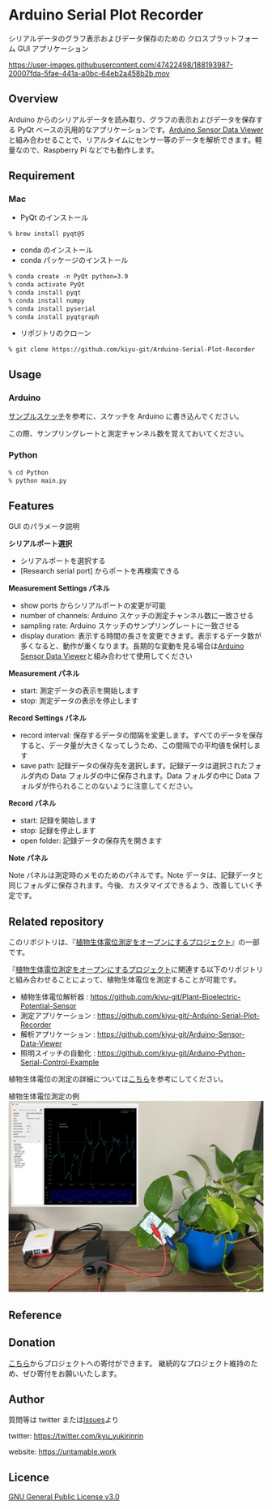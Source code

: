 # Arduino Serial Plot Recorder

シリアルデータのグラフ表示およびデータ保存のための クロスプラットフォーム GUI アプリケーション

https://user-images.githubusercontent.com/47422498/188193987-20007fda-5fae-441a-a0bc-64eb2a458b2b.mov

## Overview

Arduino からのシリアルデータを読み取り、グラフの表示およびデータを保存する PyQt ベースの汎用的なアプリケーションです。[Arduino Sensor Data Viewer](https://github.com/kiyu-git/Arduino-Sensor-Data-Viewer)と組み合わせることで、リアルタイムにセンサー等のデータを解析できます。軽量なので、Raspberry Pi などでも動作します。

## Requirement

### Mac

- PyQt のインストール

```
% brew install pyqt@5
```

- conda のインストール
- conda パッケージのインストール

```
% conda create -n PyQt python=3.9
% conda activate PyQt
% conda install pyqt
% conda install numpy
% conda install pyserial
% conda install pyqtgraph
```

- リポジトリのクローン

```
% git clone https://github.com/kiyu-git/Arduino-Serial-Plot-Recorder
```

## Usage

### Arduino

[サンプルスケッチ](./Arduino%20Sketch/)を参考に、スケッチを Arduino に書き込んでください。

この際、サンプリングレートと測定チャンネル数を覚えておいてください。

### Python

```
% cd Python
% python main.py
```

## Features

GUI のパラメータ説明

**シリアルポート選択**

- シリアルポートを選択する
- [Research serial port] からポートを再検索できる

**Measurement Settings パネル**

- show ports からシリアルポートの変更が可能
- number of channels: Arduino スケッチの測定チャンネル数に一致させる
- sampling rate: Arduino スケッチのサンプリングレートに一致させる
- display duration: 表示する時間の長さを変更できます。表示するデータ数が多くなると、動作が重くなります。長期的な変動を見る場合は[Arduino Sensor Data Viewer](https://github.com/kiyu-git/Arduino-Sensor-Data-Viewer)と組み合わせて使用してください

**Measurement パネル**

- start: 測定データの表示を開始します
- stop: 測定データの表示を停止します

**Record Settings パネル**

- record interval: 保存するデータの間隔を変更します。すべてのデータを保存すると、データ量が大きくなってしうため、この間隔での平均値を保村します
- save path: 記録データの保存先を選択します。記録データは選択されたフォルダ内の Data フォルダの中に保存されます。Data フォルダの中に Data フォルダが作られることのないように注意してください。

**Record パネル**

- start: 記録を開始します
- stop: 記録を停止します
- open folder: 記録データの保存先を開きます

**Note パネル**

Note パネルは測定時のメモのためのパネルです。Note データは、記録データと同じフォルダに保存されます。今後、カスタマイズできるよう、改善していく予定です。

## Related repository

このリポジトリは、『[植物生体電位測定をオープンにするプロジェクト](https://docs.google.com/presentation/d/1Tm0e-mBNrTchN6YlGpvvomUZfy79yOtrTSNHG-l_jFg/edit?usp=sharing)』の一部です。

『[植物生体電位測定をオープンにするプロジェクト](https://docs.google.com/presentation/d/1Tm0e-mBNrTchN6YlGpvvomUZfy79yOtrTSNHG-l_jFg/edit?usp=sharing)に関連する以下のリポジトリと組み合わせることによって、植物生体電位を測定することが可能です。

- 植物生体電位解析器 : https://github.com/kiyu-git/Plant-Bioelectric-Potential-Sensor
- 測定アプリケーション : https://github.com/kiyu-git/-Arduino-Serial-Plot-Recorder
- 解析アプリケーション : https://github.com/kiyu-git/Arduino-Sensor-Data-Viewer
- 照明スイッチの自動化 : https://github.com/kiyu-git/Arduino-Python-Serial-Control-Example

植物生体電位の測定の詳細については[こちら](https://docs.google.com/presentation/d/1Tm0e-mBNrTchN6YlGpvvomUZfy79yOtrTSNHG-l_jFg/edit#slide=id.g15184a93673_0_264)を参考にしてください。

植物生体電位測定の例
![Plant-Bioelectric-Potential-Mearurement](https://github.com/kiyu-git/Plant-Bioelectric-Potential-Sensor/raw/main/images/Plant-Bioelectric-Potential-Mearurement.jpeg)

## Reference

## Donation

[こちら](https://kiyu-shop.booth.pm/items/4140998)からプロジェクトへの寄付ができます。
継続的なプロジェクト維持のため、ぜひ寄付をお願いいたします。

## Author

質問等は twitter または[Issues](https://github.com/kiyu-git/Arduino-Serial-Plot-Recorder/issues)より

twitter: https://twitter.com/kyu_yukirinrin

website: https://untamable.work

## Licence

[GNU General Public License v3.0](./LICENSE)
